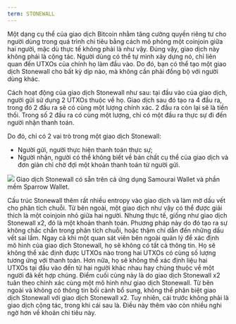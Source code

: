 ```yaml
---
term: STONEWALL
---
```


Một dạng cụ thể của giao dịch Bitcoin nhằm tăng cường quyền riêng tư cho người dùng trong quá trình chi tiêu bằng cách mô phỏng một coinjoin giữa hai người, mặc dù thực tế không phải là như vậy. Đúng vậy, giao dịch này không phải là cộng tác. Người dùng có thể tự mình xây dựng nó, chỉ liên quan đến UTXOs của chính họ làm đầu vào. Do đó, bạn có thể tạo một giao dịch Stonewall cho bất kỳ dịp nào, mà không cần phải đồng bộ với người dùng khác.

Cách hoạt động của giao dịch Stonewall như sau: tại đầu vào của giao dịch, người gửi sử dụng 2 UTXOs thuộc về họ. Giao dịch sau đó tạo ra 4 đầu ra, trong đó 2 đầu ra sẽ có cùng một lượng chính xác. 2 đầu ra còn lại sẽ là tiền thối. Trong số 2 đầu ra có cùng một lượng, chỉ có một đầu ra thực sự đi đến người nhận thanh toán.

Do đó, chỉ có 2 vai trò trong một giao dịch Stonewall:
* Người gửi, người thực hiện thanh toán thực sự;
* Người nhận, người có thể không biết về bản chất cụ thể của giao dịch và đơn giản chỉ chờ đợi một khoản thanh toán từ người gửi.

![](../../dictionnaire/assets/33.png)
Giao dịch Stonewall có sẵn trên cả ứng dụng Samourai Wallet và phần mềm Sparrow Wallet.

Cấu trúc Stonewall thêm rất nhiều entropy vào giao dịch và làm mờ dấu vết cho phân tích chuỗi. Từ bên ngoài, một giao dịch như vậy có thể được giải thích là một coinjoin nhỏ giữa hai người. Nhưng thực tế, giống như giao dịch Stonewall x2, đó là một khoản thanh toán. Phương pháp này do đó tạo ra sự không chắc chắn trong phân tích chuỗi, hoặc thậm chí dẫn đến những dấu vết sai lầm. Ngay cả khi một quan sát viên bên ngoài quản lý để xác định mô hình của giao dịch Stonewall, họ sẽ không có tất cả thông tin. Họ sẽ không thể xác định được UTXOs nào trong hai UTXOs có cùng số lượng tương ứng với thanh toán. Hơn nữa, họ sẽ không thể xác định liệu hai UTXOs tại đầu vào đến từ hai người khác nhau hay chúng thuộc về một người đã kết hợp chúng. Điểm cuối cùng này là do giao dịch Stonewall x2 tuân theo chính xác cùng một mô hình như giao dịch Stonewall. Từ bên ngoài và không có thông tin bối cảnh bổ sung, không thể phân biệt giao dịch Stonewall với giao dịch Stonewall x2. Tuy nhiên, cái trước không phải là giao dịch cộng tác, trong khi cái sau là. Điều này thêm vào còn nhiều nghi ngờ hơn về khoản chi tiêu này.
